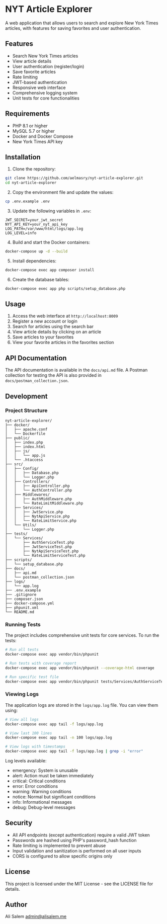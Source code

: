 # NYT Article Explorer

A web application that allows users to search and explore New York Times articles, with features for saving favorites and user authentication.

## Features

- Search New York Times articles
- View article details
- User authentication (register/login)
- Save favorite articles
- Rate limiting
- JWT-based authentication
- Responsive web interface
- Comprehensive logging system
- Unit tests for core functionalities

## Requirements

- PHP 8.1 or higher
- MySQL 5.7 or higher
- Docker and Docker Compose
- New York Times API key

## Installation

1. Clone the repository:
```bash
git clone https://github.com/aelmasry/nyt-article-explorer.git
cd nyt-article-explorer
```

2. Copy the environment file and update the values:
```bash
cp .env.example .env
```

3. Update the following variables in `.env`:
```
JWT_SECRET=your_jwt_secret
NYT_API_KEY=your_nyt_api_key
LOG_PATH=/var/www/html/logs/app.log
LOG_LEVEL=info
```

4. Build and start the Docker containers:
```bash
docker-compose up -d --build
```

5. Install dependencies:
```bash
docker-compose exec app composer install
```

6. Create the database tables:
```bash
docker-compose exec app php scripts/setup_database.php
```

## Usage

1. Access the web interface at `http://localhost:8009`
2. Register a new account or login
3. Search for articles using the search bar
4. View article details by clicking on an article
5. Save articles to your favorites
6. View your favorite articles in the favorites section

## API Documentation

The API documentation is available in the `docs/api.md` file. A Postman collection for testing the API is also provided in `docs/postman_collection.json`.

## Development

### Project Structure

```
nyt-article-explorer/
├── docker/
│   ├── apache.conf
│   └── Dockerfile
├── public/
│   ├── index.php
│   ├── index.html
│   ├── js/
│   │   └── app.js
│   └── .htaccess
├── src/
│   ├── Config/
│   │   ├── Database.php
│   │   └── Logger.php
│   ├── Controllers/
│   │   ├── ApiController.php
│   │   └── AuthController.php
│   ├── Middlewares/
│   │   ├── AuthMiddleware.php
│   │   └── RateLimitMiddleware.php
│   ├── Services/
│   │   ├── JwtService.php
│   │   ├── NytApiService.php
│   │   └── RateLimitService.php
│   └── Utils/
│       └── Logger.php
├── tests/
│   └── Services/
│       ├── AuthServiceTest.php
│       ├── JwtServiceTest.php
│       ├── NytApiServiceTest.php
│       └── RateLimitServiceTest.php
├── scripts/
│   └── setup_database.php
├── docs/
│   ├── api.md
│   └── postman_collection.json
├── logs/
│   └── app.log
├── .env.example
├── .gitignore
├── composer.json
├── docker-compose.yml
├── phpunit.xml
└── README.md
```

### Running Tests

The project includes comprehensive unit tests for core services. To run the tests:

```bash
# Run all tests
docker-compose exec app vendor/bin/phpunit

# Run tests with coverage report
docker-compose exec app vendor/bin/phpunit --coverage-html coverage

# Run specific test file
docker-compose exec app vendor/bin/phpunit tests/Services/AuthServiceTest.php
```

### Viewing Logs

The application logs are stored in the `logs/app.log` file. You can view them using:

```bash
# View all logs
docker-compose exec app tail -f logs/app.log

# View last 100 lines
docker-compose exec app tail -n 100 logs/app.log

# View logs with timestamps
docker-compose exec app tail -f logs/app.log | grep -i "error"
```

Log levels available:
- emergency: System is unusable
- alert: Action must be taken immediately
- critical: Critical conditions
- error: Error conditions
- warning: Warning conditions
- notice: Normal but significant conditions
- info: Informational messages
- debug: Debug-level messages

## Security

- All API endpoints (except authentication) require a valid JWT token
- Passwords are hashed using PHP's password_hash function
- Rate limiting is implemented to prevent abuse
- Input validation and sanitization is performed on all user inputs
- CORS is configured to allow specific origins only

## License

This project is licensed under the MIT License - see the LICENSE file for details.

## Author

Ali Salem <admin@alisalem.me>
